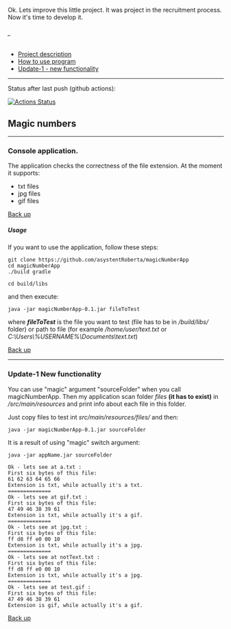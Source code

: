 Ok. Lets improve this little project. 
It was project in the recruitment process.  Now it's time to develop it.
###### _

* [Project description](#Magic-numbers)
* [How to use program](#Usage)
* [Update-1 - new functionality](#Update-1-New-functionality)
 ---

Status after last push (github actions):

[![Actions Status](https://github.com/asystentRoberta/magicNaumberApp/workflows/gradleBuildTest/badge.svg)](https://github.com/asystentRoberta/magicNumberApp/actions)

## Magic numbers

----

### Console application. 

The application checks the correctness of the file extension. 
At the moment it supports:
* txt files
* jpg files 
* gif files 

[Back up](#_)

##### Usage
If you want to use the application, follow these steps:

```batch
git clone https://github.com/asystentRoberta/magicNumberApp
cd magicNumberApp
./build gradle

cd build/libs
```
and then execute:
```batch
java -jar magicNumberApp-0.1.jar fileToTest
```
where  _**fileToTest**_  is the file you want to test (file has to be in _/build/libs/_  folder) or path to file (for
 example _/home/user/text.txt_  or _C:\Users\\%USERNAME%\Documents\text.txt_)
 
 [Back up](#_)
 
 ---
 
 ### Update-1 New functionality
 You can use "magic" argument "sourceFolder" when you call magicNumberApp.
 Then my application scan folder _files_ **(it has to exist)** in _/src/main/resources_ and print info about each
  file in this folder.
  
  Just copy files to test int _src/main/resources/files/_ and then:
  
```batch
java -jar magicNumberApp-0.1.jar sourceFolder
```

It is a result of using "magic" switch argument:

```batch
java -jar appName.jar sourceFolder

Ok - lets see at a.txt :
First six bytes of this file:
61 62 63 64 65 66 
Extension is txt, while actually it's a txt.
==============
Ok - lets see at gif.txt :
First six bytes of this file:
47 49 46 38 39 61 
Extension is txt, while actually it's a gif.
==============
Ok - lets see at jpg.txt :
First six bytes of this file:
ff d8 ff e0 00 10 
Extension is txt, while actually it's a jpg.
==============
Ok - lets see at notText.txt :
First six bytes of this file:
ff d8 ff e0 00 10 
Extension is txt, while actually it's a jpg.
==============
Ok - lets see at test.gif :
First six bytes of this file:
47 49 46 38 39 61 
Extension is gif, while actually it's a gif.
```  
[Back up](#_)
